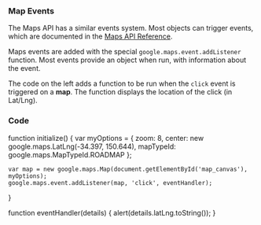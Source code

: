 ### Map Events

The Maps API has a similar events system. Most objects can trigger events, which are documented in the [Maps API Reference](http://code.google.com/apis/maps/documentation/javascript/reference.html).

Maps events are added with the special `google.maps.event.addListener` function. Most events provide an object when run, with information about the event.

The code on the left adds a function to be run when the `click` event is triggered on a **map**. The function displays the location of the click (in Lat/Lng).

### Code
function initialize() {
    var myOptions = {
      zoom: 8,
      center: new google.maps.LatLng(-34.397, 150.644),
      mapTypeId: google.maps.MapTypeId.ROADMAP
    };

    var map = new google.maps.Map(document.getElementById('map_canvas'), myOptions);
    google.maps.event.addListener(map, 'click', eventHandler);
}

function eventHandler(details) {
  alert(details.latLng.toString());
}
